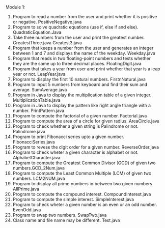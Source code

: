 Module 1:
1. Program to read a number from the user and print whether it is positive or negative. PositiveNegative.java
2. Program to solve quadratic equations (use if, else if and else). QuadraticEquation.Java
3. Take three numbers from the user and print the greatest number. GreatestThree.java Greatest3.java
4. Program that keeps a number from the user and generates an integer between 1 and 7 and displays the name of the weekday. Weekday.java
5. Program that reads in two floating-point numbers and tests whether they are the same up to three decimal places. FloatingDigit.java
6. Program that takes a year from user and print whether that year is a leap year or not. LeapYear.java
7. Program to display the first 10 natural numbers. FirstnNatural.java
8. Program to input 5 numbers from keyboard and find their sum and average. SumAverage.java
9. Program in Java to display the multiplication table of a given integer. MultiplicationTable.java
10. Program in Java to display the pattern like right angle triangle with a number. PrintPattern.java
11. Program to compute the factorial of a given number. Factorial.java
12. Program to compute the area of a circle for given radius. AreaCircle.java
13. Program to check whether a given string is Palindrome or not. Palindrome.java
14. Program to print Fibonacci series upto a given number. FibonacciSeries.java
15. Program to revese the digit order for a given number. ReverseOrder.java
16. Program to check wheter a given character is alphabet or not. AlphabetCharacter.java
17. Program to compute the Greatest Common Divisor (GCD) of given two numbers.GCD_2Num.java
18. Program to compute the Least Common Multiple (LCM) of given two numbers. LCM2NUM.java
19. Program to display all prime numbers in between two given numbers. AllPrime.java
20. Program to compute the compound interest. CompoundInterest.java
21. Program to compute the simple interest. SimpleInterest.java
22. Program to check wheter a given number is an even or an odd number. EvenOdd.java
23. Program to swap two numbers. SwapTwo.java
24. Class name and file name may be different. Test.java 
